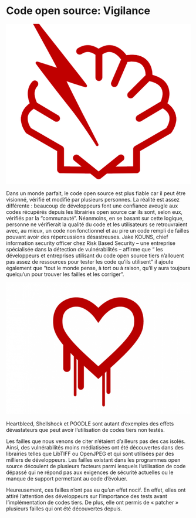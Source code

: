 # Code open source: Vigilance

![Screenshot](assets/shell.png)

Dans un monde parfait, le code open source est plus fiable car il peut être visionné, vérifié et modifié par plusieurs personnes. La réalité est assez différente : beaucoup de développeurs font une confiance aveugle aux codes récupérés depuis les librairies open source car ils sont, selon eux, vérifiés par la “communauté”. Néanmoins, en se basant sur cette logique, personne ne vérifierait la qualité du code et les utilisateurs se retrouvraient avec, au mieux, un code non fonctionnel et au pire un code rempli de failles pouvant avoir des répercussions désastreuses. Jake KOUNS, chief information security officer chez Risk Based Security – une entreprise spécialisée dans la détection de vulnérabilités – affirme que “ les développeurs et entreprises utilisant du code open source tiers n’allouent pas assez de ressources pour tester les code qu’ils utilisent” il ajoute également que “tout le monde pense, à tort ou à raison, qu’il y aura toujours quelqu’un pour trouver les failles et les corriger”.

![Screenshot](assets/heartbleed.png)

Heartbleed, Shellshock et POODLE sont autant d’exemples des effets dévastateurs que peut avoir l’utilisation de codes tiers non testés.

Les failles que nous venons de citer n’étaient d’ailleurs pas des cas isolés. Ainsi, des vulnérabilités moins médiatisées ont été découvertes dans des librairies telles que LibTIFF ou OpenJPEG et qui sont utilisées par des milliers de développeurs. Les failles existant dans les programmes open source découlent de plusieurs facteurs parmi lesquels l’utilisation de code dépassé qui ne répond pas aux exigences de sécurité actuelles ou le manque de support permettant au code d’évoluer.

Heureusement, ces failles n’ont pas eu qu’un effet nocif. En effet, elles ont attiré l’attention des développeurs sur l’importance des tests avant l’implémentation de codes tiers. De plus, elle ont permis de « patcher » plusieurs failles qui ont été découvertes depuis.
